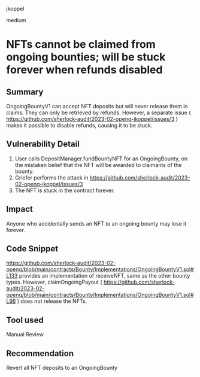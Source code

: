 jkoppel

medium

# NFTs cannot be claimed from ongoing bounties; will be stuck forever when refunds disabled

## Summary

OngoingBountyV1 can accept NFT deposits but will never release them in claims. They can only be retrieved by refunds. However, a separate issue  ( https://github.com/sherlock-audit/2023-02-openq-jkoppel/issues/3 ) makes it possible to disable refunds, causing it to be stuck.

## Vulnerability Detail

1. User calls DepositManager.fundBountyNFT for an OngoingBounty, on the mistaken belief that the NFT will be awarded to claimants of the bounty.
2. Griefer performs the attack in  https://github.com/sherlock-audit/2023-02-openq-jkoppel/issues/3
3. The NFT is stuck in the contract forever.


## Impact

Anyone who accidentally sends an NFT to an ongoing bounty may lose it forever.

## Code Snippet

https://github.com/sherlock-audit/2023-02-openq/blob/main/contracts/Bounty/Implementations/OngoingBountyV1.sol#L133 provides an implementation of receiveNFT, same as the other bounty types. However, claimOngoingPayout ( https://github.com/sherlock-audit/2023-02-openq/blob/main/contracts/Bounty/Implementations/OngoingBountyV1.sol#L96 ) does not release the NFTs.


## Tool used

Manual Review

## Recommendation

Revert all NFT deposits to an OngoingBounty
